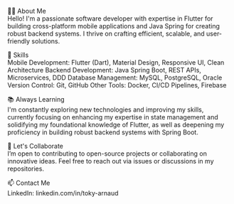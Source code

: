 👨‍💻 About Me  <br>
Hello! I'm a passionate software developer with expertise in Flutter for building cross-platform mobile applications and Java Spring for creating robust backend systems.
I thrive on crafting efficient, scalable, and user-friendly solutions.

💼 Skills  <br>
Mobile Development: Flutter (Dart), Material Design, Responsive UI, Clean Architecture
Backend Development: Java Spring Boot, REST APIs, Microservices, DDD
Database Management: MySQL, PostgreSQL, Oracle
Version Control: Git, GitHub
Other Tools: Docker, CI/CD Pipelines, Firebase

📚 Always Learning  <br>
I'm constantly exploring new technologies and improving my skills, 
currently focusing on enhancing my expertise in state management and solidifying my foundational knowledge of Flutter,
as well as deepening my proficiency in building robust backend systems with Spring Boot.

💬 Let's Collaborate  <br>
I’m open to contributing to open-source projects or collaborating on innovative ideas. Feel free to reach out via issues or discussions in my repositories.

📫 Contact Me <br>
LinkedIn: linkedin.com/in/toky-arnaud
